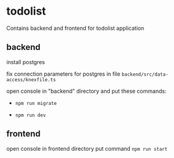 # todolist
Contains backend and frontend for todolist application

## backend

install postgres

fix connection parameters for postgres in file `backend/src/data-access/knexfile.ts`

open console in "backend" directory and put these commands: 

- `npm run migrate` 

- `npm run dev`

## frontend

open console in frontend directory put command `npm run start`
